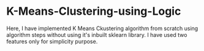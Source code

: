 # K-Means-Clustering-using-Logic
Here, I have implemented K Means Ckustering algorithm from scratch using algorithm steps without using it's inbuilt sklearn library.
I have used two features only for simplicity purpose.
